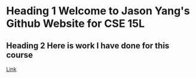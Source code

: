 # Heading 1 Welcome to Jason Yang's Github Website for CSE 15L

## Heading 2 Here is work I have done for this course 

[Link](https://jasonnyang.github.io/cse15l-lab-reports/week1.html)
